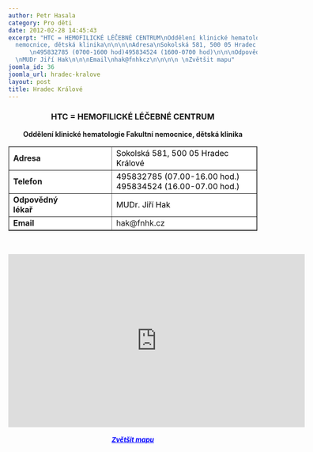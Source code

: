```yaml
---
author: Petr Hasala
category: Pro děti
date: 2012-02-28 14:45:43
excerpt: "HTC = HEMOFILICKÉ LÉČEBNÉ CENTRUM\nOddělení klinické hematologie Fakultní
  nemocnice, dětská klinika\n\n\n\nAdresa\nSokolská 581, 500 05 Hradec Králové\n\n\nTelefon
      \n495832785 (0700-1600 hod)495834524 (1600-0700 hod)\n\n\nOdpovědný lékař               
  \nMUDr Jiří Hak\n\n\nEmail\nhak@fnhkcz\n\n\n\n \nZvětšit mapu"
joomla_id: 36
joomla_url: hradec-kralove
layout: post
title: Hradec Králové
---
```


<h3 style="text-align: center;"><strong><strong><strong><strong>HTC = HEMOFILICKÉ LÉČEBNÉ CENTRUM</strong></strong></strong></strong></h3>
<p style="text-align: center;"><strong>Oddělení klinické hematologie Fakultní nemocnice, dětská klinika<br /></strong></p>
<table style="background-color: #ffffff;" border="1" align="center">
<tbody>
<tr>
<td><span style="background-color: #ffffff;"><strong>Adresa</strong></span></td>
<td><span style="background-color: #ffffff; color: #000000;">Sokolská 581, 500 05 Hradec Králové</span></td>
</tr>
<tr>
<td><span style="background-color: #ffffff;"><strong>Telefon</strong>     </span></td>
<td><span style="background-color: #ffffff; color: #000000;">495832785 (07.00-16.00 hod.)</span><br /><span style="background-color: #ffffff; color: #000000;">495834524 (16.00-07.00 hod.)</span></td>
</tr>
<tr>
<td><span style="background-color: #ffffff;"><strong>Odpovědný lékař                <br /></strong></span></td>
<td><span style="background-color: #ffffff; color: #000000;">MUDr. Jiří Hak<br /></span></td>
</tr>
<tr>
<td><span style="background-color: #ffffff;"><strong>Email</strong></span></td>
<td><span style="background-color: #ffffff;">hak@fnhk.cz</span></td>
</tr>
</tbody>
</table>
<p style="text-align: center;"> </p>
<p style="text-align: center;"><iframe style="display: block; margin-left: auto; margin-right: auto;" src="https://maps.google.cz/maps?f=q&amp;source=s_q&amp;hl=cs&amp;geocode=&amp;q=+Fakultn%C3%AD+nemocnice+Hradec+Kr%C3%A1lov%C3%A9+Sokolsk%C3%A1+581,+500+05+Hradec+Kr%C3%A1lov%C3%A9+%E2%80%8E+&amp;aq=&amp;sll=50.199282,15.830323&amp;sspn=0.00252,0.005284&amp;t=h&amp;brcurrent=5,0,0&amp;ie=UTF8&amp;hq=Fakultn%C3%AD+nemocnice+Hradec+Kr%C3%A1lov%C3%A9+Sokolsk%C3%A1+581,+500+05+Hradec+Kr%C3%A1lov%C3%A9+%E2%80%8E&amp;ll=50.198853,15.829711&amp;spn=0.009615,0.025749&amp;z=15&amp;iwloc=A&amp;output=embed" frameborder="0" marginwidth="0" marginheight="0" scrolling="no" width="600" height="350"></iframe><br /><span style="font-size: medium;"><em><strong><small><a href="https://maps.google.cz/maps?f=q&amp;source=embed&amp;hl=cs&amp;geocode=&amp;q=+Fakultn%C3%AD+nemocnice+Hradec+Kr%C3%A1lov%C3%A9+Sokolsk%C3%A1+581,+500+05+Hradec+Kr%C3%A1lov%C3%A9+%E2%80%8E+&amp;aq=&amp;sll=50.199282,15.830323&amp;sspn=0.00252,0.005284&amp;t=h&amp;brcurrent=5,0,0&amp;ie=UTF8&amp;hq=Fakultn%C3%AD+nemocnice+Hradec+Kr%C3%A1lov%C3%A9+Sokolsk%C3%A1+581,+500+05+Hradec+Kr%C3%A1lov%C3%A9+%E2%80%8E&amp;ll=50.198853,15.829711&amp;spn=0.009615,0.025749&amp;z=15&amp;iwloc=A" style="color: #0000ff; text-align: left;">Zvětšit mapu</a></small></strong></em></span></p>